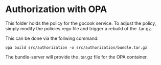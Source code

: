 # Authorization with OPA

This folder holds the policy for the gocook service.
To adjust the policy, simply modify the policies.rego file and trigger a rebuild of the .tar.gz.

This can be done via the follwing command:

`opa build src/authorization -o src/authorization/bundle.tar.gz`

The bundle-server will provide the .tar.gz file for the OPA container.